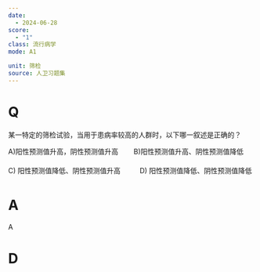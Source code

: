 ```yaml
---
date:
  - 2024-06-28
score:
  - "1"
class: 流行病学
mode: A1

unit: 筛检
source: 人卫习题集
---
```



# Q
某一特定的筛检试验，当用于患病率较高的人群时，以下哪一叙述是正确的？  

A)阳性预测值升高，阴性预测值升高        B)阳性预测值升高、阴性预测值降低

C) 阳性预测值降低、阴性预测值升高          D) 阳性预测值降低、阴性预测值降低

# A

A


# D

